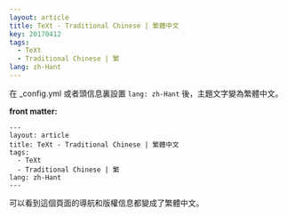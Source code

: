 ```yaml
---
layout: article
title: TeXt - Traditional Chinese | 繁體中文
key: 20170412
tags:
  - TeXt
  - Traditional Chinese | 繁
lang: zh-Hant
---
```


在 _config.yml 或者頭信息裏設置 `lang: zh-Hant` 後，主題文字變為繁體中文。

<!--more-->

**front matter:**

    ---
    layout: article
    title: TeXt - Traditional Chinese | 繁體中文
    tags:
      - TeXt
      - Traditional Chinese | 繁
    lang: zh-Hant
    ---

可以看到這個頁面的導航和版權信息都變成了繁體中文。